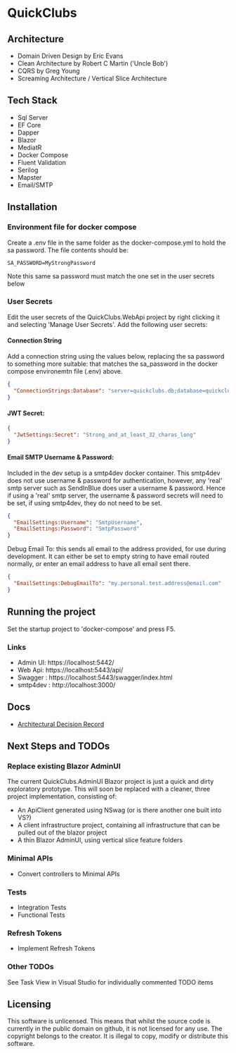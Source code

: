 # QuickClubs

## Architecture

- Domain Driven Design by Eric Evans
- Clean Architecture by Robert C Martin ('Uncle Bob')
- CQRS by Greg Young
- Screaming Architecture / Vertical Slice Architecture

## Tech Stack

- Sql Server
- EF Core
- Dapper
- Blazor
- MediatR
- Docker Compose
- Fluent Validation
- Serilog
- Mapster
- Email/SMTP

## Installation

### Environment file for docker compose
Create a .env file in the same folder as the docker-compose.yml to hold the sa password.  The file contents should be:

```
SA_PASSWORD=MyStrongPassword
```
Note this same sa password must match the one set in the user secrets below

### User Secrets

Edit the user secrets of the QuickClubs.WebApi project by right clicking it and selecting 'Manage User Secrets'.  Add the following user secrets:

#### Connection String
Add a connection string using the values below, replacing the sa password to something more suitable: that matches the sa_password in the docker compose environemtn file (.env) above.

```json
{
  "ConnectionStrings:Database": "server=quickclubs.db;database=quickclubs;user id=sa;password=MyStrongPassword;encrypt=false;"
}
```

#### JWT Secret:
```json
{
  "JwtSettings:Secret": "Strong_and_at_least_32_charas_long"
}
```

#### Email SMTP Username & Password:

Included in the dev setup is a smtp4dev docker container.  This smtp4dev does not use username & password for authentication, however, any 'real' smtp server such as SendInBlue does user a username & password.  Hence if using a 'real' smtp server, the username & password secrets will need to be set, if using smtp4dev, they do not need to be set.

```json
{
  "EmailSettings:Username": "SmtpUsername",
  "EmailSettings:Password": "SmtpPassword"
}
```

Debug Email To:
this sends all email to the address provided, for use during development.  It can either be set to empty string to have email routed normally, or enter an email address to have all email sent there.
```json
{
  "EmailSettings:DebugEmailTo": "my.personal.test.address@email.com"
}
```

## Running the project

Set the startup project to 'docker-compose' and press F5.

### Links

- Admin UI: https://localhost:5442/
- Web Api: https://localhost:5443/api/
- Swagger : https://localhost:5443/swagger/index.html
- smtp4dev : http://localhost:3000/

## Docs

- [Architectural Decision Record](docs/ArchitecturalDecisionRecord.md)

## Next Steps and TODOs

### Replace existing Blazor AdminUI

The current QuickClubs.AdminUI Blazor project is just a quick and dirty exploratory prototype.  This will soon be replaced with a cleaner, three project implementation, consisting of:

- An ApiClient generated using NSwag (or is there another one built into VS?)
- A client infrastructure project, containing all infrastructure that can be pulled out of the blazor project
- A thin Blazor AdminUI, using vertical slice feature folders

### Minimal APIs
- Convert controllers to Minimal APIs

### Tests
- Integration Tests
- Functional Tests 

### Refresh Tokens
- Implement Refresh Tokens

### Other TODOs

See Task View in Visual Studio for individually commented TODO items

## Licensing

This software is unlicensed.  This means that whilst the source code is currently in the public domain on github, it is not licensed for any use.  The copyright belongs to the creator.  It is illegal to copy, modify or distribute this software.
